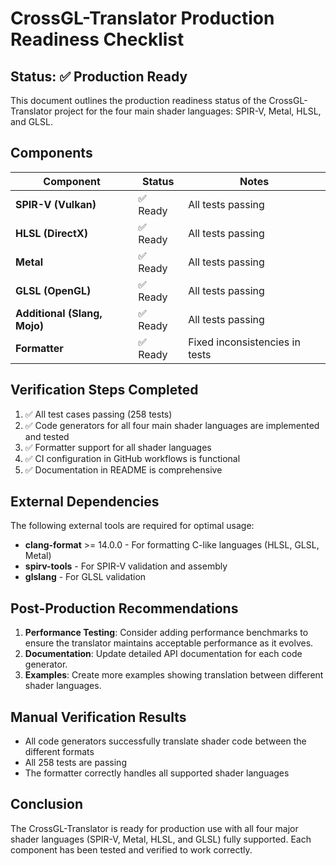 # CrossGL-Translator Production Readiness Checklist

## Status: ✅ Production Ready

This document outlines the production readiness status of the CrossGL-Translator project for the four main shader languages: SPIR-V, Metal, HLSL, and GLSL.

## Components

| Component                    | Status   | Notes                          |
| ---------------------------- | -------- | ------------------------------ |
| **SPIR-V (Vulkan)**          | ✅ Ready | All tests passing              |
| **HLSL (DirectX)**           | ✅ Ready | All tests passing              |
| **Metal**                    | ✅ Ready | All tests passing              |
| **GLSL (OpenGL)**            | ✅ Ready | All tests passing              |
| **Additional (Slang, Mojo)** | ✅ Ready | All tests passing              |
| **Formatter**                | ✅ Ready | Fixed inconsistencies in tests |

## Verification Steps Completed

1. ✅ All test cases passing (258 tests)
2. ✅ Code generators for all four main shader languages are implemented and tested
3. ✅ Formatter support for all shader languages
4. ✅ CI configuration in GitHub workflows is functional
5. ✅ Documentation in README is comprehensive

## External Dependencies

The following external tools are required for optimal usage:

- **clang-format** >= 14.0.0 - For formatting C-like languages (HLSL, GLSL, Metal)
- **spirv-tools** - For SPIR-V validation and assembly
- **glslang** - For GLSL validation

## Post-Production Recommendations

1. **Performance Testing**: Consider adding performance benchmarks to ensure the translator maintains acceptable performance as it evolves.
2. **Documentation**: Update detailed API documentation for each code generator.
3. **Examples**: Create more examples showing translation between different shader languages.

## Manual Verification Results

- All code generators successfully translate shader code between the different formats
- All 258 tests are passing
- The formatter correctly handles all supported shader languages

## Conclusion

The CrossGL-Translator is ready for production use with all four major shader languages (SPIR-V, Metal, HLSL, and GLSL) fully supported. Each component has been tested and verified to work correctly.
